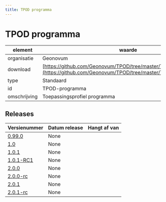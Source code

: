 ```yaml
---
title: TPOD programma
---
```


# TPOD programma

|element|waarde|
|-----|------|
| organisatie  |Geonovum|
| download  | [https://github.com/Geonovum/TPOD/tree/master/TPOD%20Programma](<https://github.com/Geonovum/TPOD/tree/master/TPOD%20Programma>)|
| type  |Standaard|
| id  |TPOD-programma|
| omschrijving  |Toepassingsprofiel programma|

## Releases

|Versienummer|Datum release|Hangt af van
|-------|-------|-----|
| [0.99.0](<https://github.com/Geonovum/TPOD/blob/master/TPOD Programma/TPOD Programma v0.99.0.pdf>)|None||
| [1.0](<https://github.com/Geonovum/TPOD/blob/master/TPOD Programma/TPOD Programma v1.0.pdf>)|None||
| [1.0.1](<https://github.com/Geonovum/TPOD/blob/master/TPOD Programma/TPOD Programma v1.0.1.pdf>)|None||
| [1.0.1-RC1](<https://github.com/Geonovum/TPOD/blob/master/TPOD Programma/TPOD Programma v1.0.1-RC1.pdf>)|None||
| [2.0.0](<https://github.com/Geonovum/TPOD/blob/master/TPOD Programma/TPOD_Programma_v2.0.0.pdf>)|None||
| [2.0.0-rc](<https://github.com/Geonovum/TPOD/blob/master/TPOD Programma/TPOD_Programma_v2.0.0-rc.pdf>)|None||
| [2.0.1](<https://github.com/Geonovum/TPOD/blob/master/TPOD Programma/TPOD_programma_v2.0.1.pdf>)|None||
| [2.0.1-rc](<https://github.com/Geonovum/TPOD/blob/master/TPOD Programma/TPOD_Programma_v2.0.1-rc.pdf>)|None||

